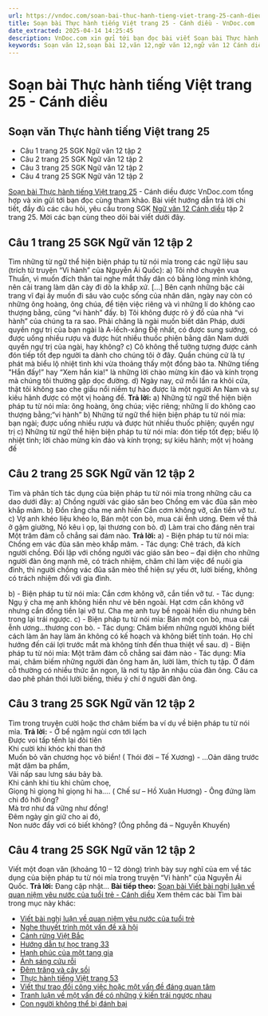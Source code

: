 ```yaml
---
url: https://vndoc.com/soan-bai-thuc-hanh-tieng-viet-trang-25-canh-dieu-331138
title: Soạn bài Thực hành tiếng Việt trang 25 - Cánh diều - VnDoc.com
date_extracted: 2025-04-14 14:25:45
description: VnDoc.com xin gửi tới bạn đọc bài viết Soạn bài Thực hành tiếng Việt trang 25 - Cánh diều. Mời các bạn cùng tham khảo chi tiết.
keywords: Soạn văn 12,soạn bài 12,văn 12,ngữ văn 12,ngữ văn 12 Cánh diều,soạn ngữ văn 12,giải ngữ văn 12,soạn văn 12 Cánh diều,soạn văn 12 Cánh diều ngắn nhất,soạn bài 12 cánh diều,soạn văn 12 tập 2 trang 25 Cánh diều,Soạn bài Thực hành tiếng Việt trang 25 Cánh diều,Soạn bài Thực hành tiếng Việt trang 25,Soạn văn Thực hành tiếng Việt trang 25,soạn bài Thực hành tiếng Việt trang 25 ngắn gọn,Thực hành tiếng Việt trang 25,soạn văn 12 tập 2 trang 25
---
```


# Soạn bài Thực hành tiếng Việt trang 25 - Cánh diều
## Soạn văn Thực hành tiếng Việt trang 25
  * Câu 1 trang 25 SGK Ngữ văn 12 tập 2
  * Câu 2 trang 25 SGK Ngữ văn 12 tập 2
  * Câu 3 trang 25 SGK Ngữ văn 12 tập 2
  * Câu 4 trang 25 SGK Ngữ văn 12 tập 2

[Soạn bài Thực hành tiếng Việt trang 25](<https://vndoc.com/soan-bai-thuc-hanh-tieng-viet-trang-25-canh-dieu-331138>) \- Cánh diều được VnDoc.com tổng hợp và xin gửi tới bạn đọc cùng tham khảo. Bài viết hướng dẫn trả lời chi tiết, đầy đủ các câu hỏi, yêu cầu trong SGK [Ngữ văn 12 Cánh diều](<https://vndoc.com/soan-van-12-canh-dieu>) tập 2 trang 25. Mời các bạn cùng theo dõi bài viết dưới đây.
## Câu 1 trang 25 SGK Ngữ văn 12 tập 2
Tìm những từ ngữ thể hiện biện pháp tu từ nói mỉa trong các ngữ liệu sau \(trích từ truyện “Vi hành” của Nguyễn Ái Quốc\):
a\) Tôi nhớ chuyện vua Thuấn, vì muốn đích thân tai nghe mắt thấy dân có bằng lòng mình không, nên cải trang làm dân cày đi dò la khắp xứ. \[...\] Bên cạnh những bậc cải trang vĩ đại ấy muốn đi sâu vào cuộc sống của nhân dân, ngày nay còn có những ông hoàng, ông chúa, để tiện việc riêng và vì những lí do không cao thượng bằng, cũng “vi hành” đấy.
b\) Tôi không được rõ ý đồ của nhà “vi hành” của chúng ta ra sao. Phải chăng là ngài muốn biết dân Pháp, dưới quyền ngự trị của bạn ngài là A-lếch-xăng Đệ nhất, có được sung sướng, có được uống nhiều rượu và được hút nhiều thuốc phiện bằng dân Nam dưới quyền ngự trị của ngài, hay không?
c\) Cô không thể tưởng tượng được cảnh đón tiếp tốt đẹp người ta dành cho chúng tôi ở đây. Quần chúng cử là tự phát mà biểu lộ nhiệt tình khi vừa thoảng thấy một đồng bào ta. Những tiếng "Hắn đấy\!” hay “Xem hắn kia\!" là những lời chào mừng kín đáo và kính trọng mà chúng tôi thường gặp dọc đường.
d\) Ngày nay, cứ mỗi lần ra khỏi cửa, thật tôi không sao che giấu nổi niềm tự hào được là một người An Nam và sự kiêu hãnh được có một vị hoàng đế.
**Trả lời:**
a\) Những từ ngữ thể hiện biện pháp tu từ nói mỉa: ông hoàng, ông chúa; việc riêng; những lí do không cao thượng bằng;“vi hành”
b\) Những từ ngữ thể hiện biện pháp tu từ nói mỉa: bạn ngài; được uống nhiều rượu và được hút nhiều thuốc phiện; quyền ngự trị
c\) Những từ ngữ thể hiện biện pháp tu từ nói mỉa: đón tiếp tốt đẹp; biểu lộ nhiệt tình; lời chào mừng kín đáo và kính trọng; sự kiêu hãnh; một vị hoàng đế
## Câu 2 trang 25 SGK Ngữ văn 12 tập 2
Tìm và phân tích tác dụng của biện pháp tu từ nói mỉa trong những câu ca dao dưới đây:
a\)
Chồng người vác giáo săn beo
Chồng em vác đũa săn mèo khắp mâm.
b\)
Đồn rằng cha mẹ anh hiền
Cắn cơm không vỡ, cắn tiền vỡ tư.
c\)
Vợ anh khéo liệu khéo lo,
Bán một con bò, mua cái ễnh ương.
Đem về thả ở gậm giường,
Nó kêu ì ọp, lại thương con bò.
d\)
Làm trai cho đáng nên trai
Một trăm đảm cỗ chẳng sai đám nào.
**Trả lời:**
a\)
\- Biện pháp tu từ nói mỉa: Chồng em vác đũa săn mèo khắp mâm.
\- Tác dụng: Chê trách, đả kích người chồng. Đối lập với chồng người vác giáo săn beo – đại diện cho những người đàn ông mạnh mẽ, có trách nhiệm, chăm chỉ làm việc để nuôi gia đình, thì người chồng vác đũa săn mèo thể hiện sự yếu ớt, lười biếng, không có trách nhiệm đối với gia đình.
  
b\)
\- Biện pháp tu từ nói mỉa: Cắn cơm không vỡ, cắn tiền vỡ tư.
\- Tác dụng: Ngụ ý cha mẹ anh không hiền như vẻ bên ngoài. Hạt cơm cắn không vỡ nhưng cắn đồng tiền lại vỡ tư. Cha mẹ anh tuy bề ngoài hiền dịu nhưng bên trong lại trái ngược.
c\)
\- Biện pháp tu từ nói mỉa: Bán một con bò, mua cái ễnh ương…thương con bò.
\- Tác dụng: Châm biếm những người không biết cách làm ăn hay làm ăn không có kế hoạch và không biết tính toán. Họ chỉ hướng đến cái lợi trước mắt mà không tính đến thua thiệt về sau.
d\)
\- Biện pháp tu từ nói mỉa: Một trăm đám cỗ chẳng sai đám nào
\- Tác dụng: Mỉa mai, châm biếm những người đàn ông ham ăn, lười làm, thích tụ tập. Ở đám cỗ thường có nhiều thức ăn ngon, là nơi tụ tập ăn nhậu của đàn ông. Câu ca dao phê phán thói lười biếng, thiếu ý chí ở người đàn ông.
## Câu 3 trang 25 SGK Ngữ văn 12 tập 2
Tìm trong truyện cười hoặc thơ châm biếm ba ví dụ về biện pháp tu từ nói mỉa.
**Trả lời:**
\- Ở bể ngậm ngùi cơn tới lạch  
Được voi tấp tểnh lại đòi tiên  
Khi cười khi khóc khi than thở  
Muốn bỏ văn chương học võ biền\!
\( Thói đời – Tế Xương\)
\- …Oản dâng trước mặt dăm ba phẩm,  
Vãi nấp sau lưng sáu bảy bà.  
Khi cảnh khi tiu khi chũm choẹ,  
Giọng hì giọng hỉ giọng hi ha….
\( Chế sư – Hồ Xuân Hương\)
\- Ông đứng làm chi đó hỡi ông?  
Mà trơ như đá vững như đồng\!  
Đêm ngày gìn giữ cho ai đó,  
Non nước đầy vơi có biết không?
\(Ông phỗng đá – Nguyễn Khuyến\)
## Câu 4 trang 25 SGK Ngữ văn 12 tập 2
Viết một đoạn văn \(khoảng 10 – 12 dòng\) trình bày suy nghĩ của em về tác dụng của biện pháp tu từ nói mỉa trong truyện “Vi hành” của Nguyễn Ái Quốc.
**Trả lời:**
Đang cập nhật...
**Bài tiếp theo:** [Soạn bài Viết bài nghị luận về quan niệm yêu nước của tuổi trẻ - Cánh diều](<https://vndoc.com/soan-bai-viet-bai-nghi-luan-ve-quan-niem-yeu-nuoc-cua-tuoi-tre-canh-dieu-331143>)
Xem thêm các bài Tìm bài trong mục này khác:
  * [Viết bài nghị luận về quan niệm yêu nước của tuổi trẻ](</soan-bai-viet-bai-nghi-luan-ve-quan-niem-yeu-nuoc-cua-tuoi-tre-canh-dieu-331143>)
  * [Nghe thuyết trình một vấn đề xã hội](</soan-bai-nghe-thuyet-trinh-mot-van-de-xa-hoi-canh-dieu-331147>)
  * [Cảnh rừng Việt Bắc](</soan-bai-canh-rung-viet-bac-canh-dieu-331148>)
  * [Hướng dẫn tự học trang 33](</soan-bai-huong-dan-tu-hoc-trang-33-canh-dieu-331149>)
  * [Hạnh phúc của một tang gia](</soan-bai-lop-11-hanh-phuc-cua-mot-tang-gia-114785>)
  * [Ánh sáng cứu rỗi](</soan-bai-anh-sang-cuu-roi-canh-dieu-331289>)
  * [Đêm trăng và cây sồi](</soan-bai-dem-trang-va-cay-soi-canh-dieu-331291>)
  * [Thực hành tiếng Việt trang 53](</soan-bai-thuc-hanh-tieng-viet-trang-53-canh-dieu-331293>)
  * [Viết thư trao đổi công việc hoặc một vấn đề đáng quan tâm](</soan-bai-viet-thu-trao-doi-cong-viec-hoac-mot-van-de-dang-quan-tam-canh-dieu-331299>)
  * [Tranh luận về một vấn đề có những ý kiến trái ngược nhau](</soan-bai-tranh-luan-ve-mot-van-de-co-nhung-y-kien-trai-nguoc-nhau-canh-dieu-331300>)
  * [Con người không thể bị đánh bại](</soan-bai-con-nguoi-khong-the-bi-danh-bai-canh-dieu-331301>)

